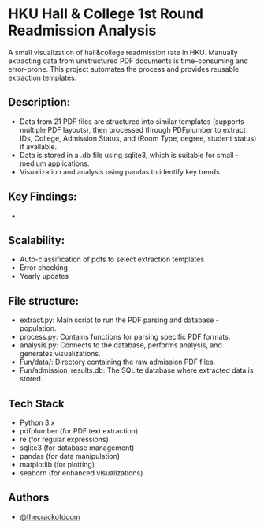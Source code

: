 
# HKU Hall & College 1st Round Readmission Analysis

A small visualization of hall&college readmission rate in HKU. Manually extracting data from unstructured PDF documents is time-consuming and error-prone. This project automates the process and provides reusable extraction templates.
## Description:
- Data from 21 PDF files are structured into similar templates (supports multiple PDF layouts), then processed through PDFplumber to extract IDs, College, Admission Status, and (Room Type, degree, student status) if available. 
- Data is stored in a .db file using sqlite3, which is suitable for small - medium applications.
- Visualization and analysis using pandas to identify key trends.
## Key Findings:
- 
## Scalability:
- Auto-classification of pdfs to select extraction templates
- Error checking 
- Yearly updates
## File structure:
 - extract.py: Main script to run the PDF parsing and database - population.
- process.py: Contains functions for parsing specific PDF formats.
- analysis.py: Connects to the database, performs analysis, and generates visualizations.
- Fun/data/: Directory containing the raw admission PDF files.
- Fun/admission_results.db: The SQLite database where extracted data is stored.

## Tech Stack

- Python 3.x
- pdfplumber (for PDF text extraction)
- re (for regular expressions)
- sqlite3 (for database management)
- pandas (for data manipulation)
- matplotlib (for plotting)
- seaborn (for enhanced visualizations)


## Authors

- [@thecrackofdoom](https://www.github.com/thecrackofdoom)

